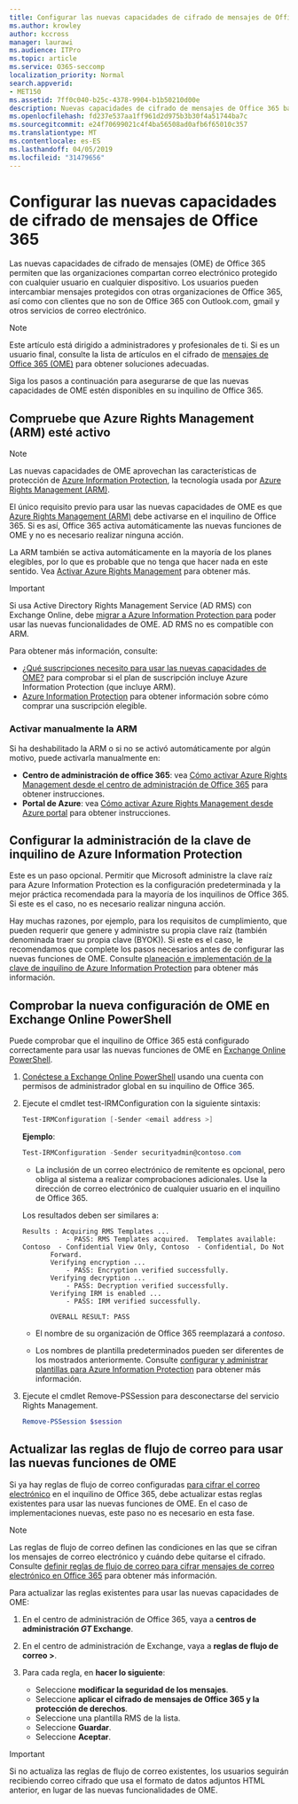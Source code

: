```yaml
---
title: Configurar las nuevas capacidades de cifrado de mensajes de Office 365
ms.author: krowley
author: kccross
manager: laurawi
ms.audience: ITPro
ms.topic: article
ms.service: O365-seccomp
localization_priority: Normal
search.appverid:
- MET150
ms.assetid: 7ff0c040-b25c-4378-9904-b1b50210d00e
description: Nuevas capacidades de cifrado de mensajes de Office 365 basadas en Azure Information Protection, su organización puede usar la comunicación de correo electrónico protegida con personas de dentro y fuera de la organización. Las nuevas capacidades de OME funcionan con otras organizaciones de Office 365, Outlook.com, gmail y otros servicios de correo electrónico.
ms.openlocfilehash: fd237e537aa1ff961d2d975b3b30f4a51744ba7c
ms.sourcegitcommit: e24f70699021c4f4ba56508ad0afb6f65010c357
ms.translationtype: MT
ms.contentlocale: es-ES
ms.lasthandoff: 04/05/2019
ms.locfileid: "31479656"
---
```

# <a name="set-up-new-office-365-message-encryption-capabilities"></a>Configurar las nuevas capacidades de cifrado de mensajes de Office 365

Las nuevas capacidades de cifrado de mensajes (OME) de Office 365 permiten que las organizaciones compartan correo electrónico protegido con cualquier usuario en cualquier dispositivo. Los usuarios pueden intercambiar mensajes protegidos con otras organizaciones de Office 365, así como con clientes que no son de Office 365 con Outlook.com, gmail y otros servicios de correo electrónico.


>[!NOTE]
>Este artículo está dirigido a administradores y profesionales de ti. Si es un usuario final, consulte la lista de artículos en el cifrado de [mensajes de Office 365 (OME)](ome.md) para obtener soluciones adecuadas.

Siga los pasos a continuación para asegurarse de que las nuevas capacidades de OME estén disponibles en su inquilino de Office 365.

## <a name="verify-azure-rights-management-arm-is-active"></a>Compruebe que Azure Rights Management (ARM) esté activo

>[!NOTE]
>Las nuevas capacidades de OME aprovechan las características de protección de [Azure Information Protection](https://docs.microsoft.com/en-us/azure/information-protection/what-is-information-protection), la tecnología usada por [Azure Rights Management (ARM)](https://docs.microsoft.com/en-us/azure/information-protection/what-is-azure-rms).

El único requisito previo para usar las nuevas capacidades de OME es que [Azure Rights Management (ARM)](https://docs.microsoft.com/en-us/azure/information-protection/what-is-azure-rms) debe activarse en el inquilino de Office 365. Si es así, Office 365 activa automáticamente las nuevas funciones de OME y no es necesario realizar ninguna acción.

La ARM también se activa automáticamente en la mayoría de los planes elegibles, por lo que es probable que no tenga que hacer nada en este sentido. Vea [Activar Azure Rights Management](https://docs.microsoft.com/en-gb/azure/information-protection/activate-service) para obtener más.

>[!IMPORTANT]
>Si usa Active Directory Rights Management Service (AD RMS) con Exchange Online, debe [migrar a Azure Information Protection para](https://docs.microsoft.com/en-us/azure/information-protection/migrate-from-ad-rms-to-azure-rms) poder usar las nuevas funcionalidades de OME. AD RMS no es compatible con ARM.  

Para obtener más información, consulte:

- [¿Qué suscripciones necesito para usar las nuevas capacidades de OME?](ome-faq.md#what-subscriptions-do-i-need-to-use-the-new-ome-capabilities) para comprobar si el plan de suscripción incluye Azure Information Protection (que incluye ARM).
- [Azure Information Protection](https://azure.microsoft.com/en-us/services/information-protection/) para obtener información sobre cómo comprar una suscripción elegible.  

### <a name="manually-activating-arm"></a>Activar manualmente la ARM

Si ha deshabilitado la ARM o si no se activó automáticamente por algún motivo, puede activarla manualmente en:

- **Centro de administración de office 365**: vea [Cómo activar Azure Rights Management desde el centro de administración de Office 365](https://docs.microsoft.com/en-us/azure/information-protection/activate-office365) para obtener instrucciones.
- **Portal de Azure**: vea [Cómo activar Azure Rights Management desde Azure portal](https://docs.microsoft.com/en-gb/azure/information-protection/activate-azure) para obtener instrucciones.

## <a name="configure-management-of-your-azure-information-protection-tenant-key"></a>Configurar la administración de la clave de inquilino de Azure Information Protection

Este es un paso opcional. Permitir que Microsoft administre la clave raíz para Azure Information Protection es la configuración predeterminada y la mejor práctica recomendada para la mayoría de los inquilinos de Office 365. Si este es el caso, no es necesario realizar ninguna acción.

Hay muchas razones, por ejemplo, para los requisitos de cumplimiento, que pueden requerir que genere y administre su propia clave raíz (también denominada traer su propia clave (BYOK)). Si este es el caso, le recomendamos que complete los pasos necesarios antes de configurar las nuevas funciones de OME. Consulte [planeación e implementación de la clave de inquilino de Azure Information Protection](https://docs.microsoft.com/information-protection/plan-design/plan-implement-tenant-key) para obtener más información.

## <a name="verify-new-ome-configuration-in-exchange-online-powershell"></a>Comprobar la nueva configuración de OME en Exchange Online PowerShell

Puede comprobar que el inquilino de Office 365 está configurado correctamente para usar las nuevas funciones de OME en [Exchange Online PowerShell](https://docs.microsoft.com/en-us/powershell/exchange/exchange-online/exchange-online-powershell?view=exchange-ps).
  
1. [Conéctese a Exchange Online PowerShell](https://docs.microsoft.com/en-us/powershell/exchange/exchange-online/connect-to-exchange-online-powershell/connect-to-exchange-online-powershell) usando una cuenta con permisos de administrador global en su inquilino de Office 365.

2. Ejecute el cmdlet test-IRMConfiguration con la siguiente sintaxis:

     ```powershell
     Test-IRMConfiguration [-Sender <email address >]
     ```  

   **Ejemplo**:

     ```powershell
     Test-IRMConfiguration -Sender securityadmin@contoso.com
     ```

     - La inclusión de un correo electrónico de remitente es opcional, pero obliga al sistema a realizar comprobaciones adicionales. Use la dirección de correo electrónico de cualquier usuario en el inquilino de Office 365. 

     Los resultados deben ser similares a:

     ```text
    Results : Acquiring RMS Templates ...
                - PASS: RMS Templates acquired.  Templates available: Contoso  - Confidential View Only, Contoso  - Confidential, Do Not 
            Forward.
            Verifying encryption ...
                - PASS: Encryption verified successfully.
            Verifying decryption ...
                - PASS: Decryption verified successfully.
            Verifying IRM is enabled ...
                - PASS: IRM verified successfully.

            OVERALL RESULT: PASS
    ```

   - El nombre de su organización de Office 365 reemplazará a *contoso*.

   - Los nombres de plantilla predeterminados pueden ser diferentes de los mostrados anteriormente. Consulte [configurar y administrar plantillas para Azure Information Protection](https://docs.microsoft.com/en-us/azure/information-protection/configure-policy-templates) para obtener más información.

3. Ejecute el cmdlet Remove-PSSession para desconectarse del servicio Rights Management.

     ```powershell
     Remove-PSSession $session
     ```

## <a name="update-mail-flow-rules-to-use-new-ome-capabilities"></a>Actualizar las reglas de flujo de correo para usar las nuevas funciones de OME

Si ya hay reglas de flujo de correo configuradas [para cifrar el correo electrónico](define-mail-flow-rules-to-encrypt-email.md) en el inquilino de Office 365, debe actualizar estas reglas existentes para usar las nuevas funciones de OME. En el caso de implementaciones nuevas, este paso no es necesario en esta fase.   

>[!Note]
>Las reglas de flujo de correo definen las condiciones en las que se cifran los mensajes de correo electrónico y cuándo debe quitarse el cifrado. Consulte [definir reglas de flujo de correo para cifrar mensajes de correo electrónico en Office 365](define-mail-flow-rules-to-encrypt-email.md) para obtener más información.

Para actualizar las reglas existentes para usar las nuevas capacidades de OME:

1. En el centro de administración de Office 365, vaya a **centros de administración _GT_ Exchange**.

2. En el centro de administración de Exchange, vaya a **reglas de flujo de correo >**. 
3. Para cada regla, en **hacer lo siguiente**:
    - Seleccione **modificar la seguridad de los mensajes**.
    - Seleccione **aplicar el cifrado de mensajes de Office 365 y la protección de derechos**.
    - Seleccione una plantilla RMS de la lista.
    - Seleccione **Guardar**.
    - Seleccione **Aceptar**.
  
>[!IMPORTANT]
>Si no actualiza las reglas de flujo de correo existentes, los usuarios seguirán recibiendo correo cifrado que usa el formato de datos adjuntos HTML anterior, en lugar de las nuevas funcionalidades de OME.
